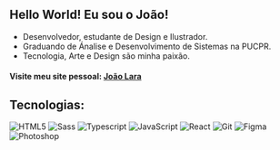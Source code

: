 ##  Hello World!  Eu sou o João!

* Desenvolvedor, estudante de Design e Ilustrador.
* Graduando de Ánalise e Desenvolvimento de Sistemas na PUCPR.
* Tecnologia, Arte e Design são minha paixão.

#### Visite meu site pessoal: [João Lara](https://resume-react-sass.vercel.app/)
 
## Tecnologias:




![HTML5](https://img.icons8.com/color/48/000000/html-5.png)
![Sass](https://img.icons8.com/color/48/000000/sass.png)
![Typescript](https://img.icons8.com/color/48/000000/typescript.png)
![JavaScript](https://img.icons8.com/color/48/000000/javascript--v1.png)
![React](https://img.icons8.com/plasticine/48/000000/react.png)
![Git](https://img.icons8.com/color/48/000000/git.png)
![Figma](https://img.icons8.com/color/48/000000/figma.png)
![Photoshop](https://img.icons8.com/color/48/000000/adobe-photoshop.png)
